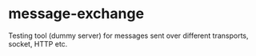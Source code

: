 message-exchange
================

Testing tool (dummy server) for messages sent over different transports, socket, HTTP etc.
